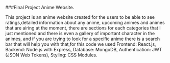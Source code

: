 ###Final Project Anime Website.

This project is an anime website created for the users to be able to see ratings,detailed information about any anime, upcoming animes and animes that are airing at the moment, 
there are sections for each categories that I just mentioned and there is even a gallery of important character in the animes, 
and if you are trying to look for a specific anime there is a search bar that will help you with that,for this code we used Frontend: React.js, 
Backend: Node.js with Express, Database: MongoDB, Authentication: JWT (JSON Web Tokens), Styling: CSS Modules.
